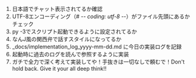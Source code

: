 <!------------------------------------------------------------------------------------
   Add Rules to this file or a short description and have Kiro refine them for you:
------------------------------------------------------------------------------------->

1. 日本語でチャット表示されてるか確認
2. UTF-8エンコーディング（# -_- coding: utf-8 -_-）がファイル先頭にあるかチェック
3. py -3でスクリプト起動できるように設定されてるか
4. なんJ風の関西弁で話すスタイルになってるか
5. \_docs/implementation_log_yyyy-mm-dd.md に今日の実装ログを記録
6. 起動時に過去のログを読んで参照するように実装
7. ガチで全力で深く考えて実装してや！手抜きは一切なしで頼むで！Don't hold back. Give it your all deep think!!
